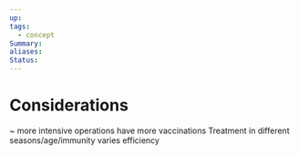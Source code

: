 ```yaml
---
up: 
tags:
  - concept
Summary: 
aliases: 
Status:
---
```

# Considerations
~
more intensive operations have more vaccinations
Treatment in different seasons/age/immunity varies efficiency